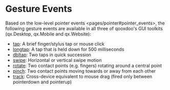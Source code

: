 Gesture Events
==============

Based on the low-level pointer events \<pages/pointer\#pointer\_events\>, the following gesture events are available in all three of qooxdoo's GUI toolkits (qx.Desktop, qx.Mobile and qx.Website):

-   [tap](http://demo.qooxdoo.org/current/apiviewer/index.html#qx.event.type.Tap): A brief finger/stylus tap or mouse click
-   [longtap](http://demo.qooxdoo.org/current/apiviewer/index.html#qx.event.type.Tap): A tap that is held down for 500 milliseconds
-   [dbltap](http://demo.qooxdoo.org/current/apiviewer/index.html#qx.event.type.Tap): Two taps in quick succession
-   [swipe](http://demo.qooxdoo.org/current/apiviewer/index.html#qx.event.type.Swipe): Horizontal or vertical swipe motion
-   [rotate](http://demo.qooxdoo.org/current/apiviewer/index.html#qx.event.type.Rotate): Two contact points (e.g. fingers) rotating around a central point
-   [pinch](http://demo.qooxdoo.org/current/apiviewer/index.html#qx.event.type.Pinch): Two contact points moving towards or away from each other
-   [track](http://demo.qooxdoo.org/current/apiviewer/index.html#qx.event.type.Track): Cross-device equivalent to mouse drag (fired only between pointerdown and pointerup)

